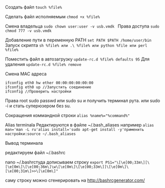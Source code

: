 Создать файл
`touch %file%`

Сделать файл исполняемым
`chmod +x %file%`

Смена владельца
`sudo chown user:user -v usb.vmdk
`
Права доступа
`sudo chmod 777 -v usb.vmdk`

Добавление пути в переменную PATH
`set PATH $PATH /home/user/bin
`
Запуск скрипта
`sh %file% или .\ %file% или python %file или perl %file%`

Поместить файл в автозагрузку
`update-rc.d %file% defaults 95`
Для удаления
`update-rc.d %file% remove`

Cмена MAC адреса
```ifconfig eth0 down //Завершить соединение
ifconfig eth0 hw ether 00:00:00:00:00:00
ifconfig eth0 up //Запустить соединение
ifconfig //Проверить настройки
```

Права root
sudo passwd или sudo su и получить терминал рута. или sudo -i и стать суперюзером без su.

Сокращения коммандной строки
`alias %name%="%command%"`

Alias terminala
Редактируются в файле ~/.bash_aliases например 
`alias man='man -L ru'alias install='sudo apt-get install -y'применить настройки:source ~/.bash_aliases`

Вывод терминала

редактируем файл ~/.bashrc

nano ~/.bashrcтуда дописываем строку
`export PS1="\[\e[00;33m\][\[\e[0m\]\[\e[00;36m\]\w\[\e[0m\]\[\e[00;33m\]]\[\e[0m\]\[\e[00;31m\]>>\[\e[0m\]"`

саму строку можно сгенерировать на http://bashrcgenerator.com/